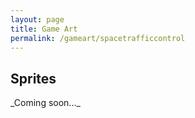 ```yaml
---
layout: page
title: Game Art
permalink: /gameart/spacetrafficcontrol
---
```

<h2>Sprites</h2>
_Coming soon..._
